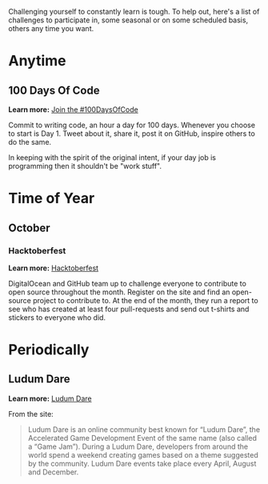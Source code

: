 Challenging yourself to constantly learn is tough. To help out, here's a list of challenges to participate in, some seasonal or on some scheduled basis, others any time you want.

# Anytime

## 100 Days Of Code

**Learn more:** [Join the #100DaysOfCode](https://medium.freecodecamp.com/join-the-100daysofcode-556ddb4579e4)

Commit to writing code, an hour a day for 100 days. Whenever you choose to start is Day 1. Tweet about it, share it, post it on GitHub, inspire others to do the same.

In keeping with the spirit of the original intent, if your day job is programming then it shouldn't be "work stuff".

# Time of Year

## October

### Hacktoberfest

**Learn more:** [Hacktoberfest](https://hacktoberfest.digitalocean.com/)

DigitalOcean and GitHub team up to challenge everyone to contribute to open source throughout the month. Register on the site and find an open-source project to contribute to. At the end of the month, they run a report to see who has created at least four pull-requests and send out t-shirts and stickers to everyone who did.

# Periodically

## Ludum Dare

**Learn more:** [Ludum Dare](http://ludumdare.com/compo/rules/)

From the site:

> Ludum Dare is an online community best known for “Ludum Dare”, the Accelerated Game Development Event of the same name (also called a “Game Jam”). During a Ludum Dare, developers from around the world spend a weekend creating games based on a theme suggested by the community. Ludum Dare events take place every April, August and December.

